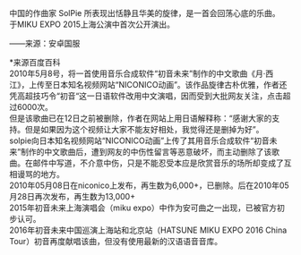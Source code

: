 中国的作曲家 SolPie 所表现出恬静且华美的旋律，是一首会回荡心底的乐曲。  
于MIKU EXPO 2015上海公演中首次公开演出。  

——来源：安卓国服

\*来源百度百科  
2010年5月8号，将一首使用音乐合成软件“初音未来”制作的中文歌曲《月·西江》，上传至日本知名视频网站“NICONICO动画”。该作品旋律古朴优雅，作者还凭高超技巧令“初音“这一日语软件改用中文演唱，因而受到大批网友关注，点击超过6000次。  
但是该歌曲已在12日之前被删除，作者在网站上用日语解释称：“感谢大家的支持。但是如果因为这个视频让大家不能友好相处，我觉得还是删掉为好”。  
solpie向日本知名视频网站“NICONICO动画”上传了其用音乐合成软件“初音未来”制作的中文歌曲后，遭到网友的中伤性留言等恶意破坏，而主动删除了该歌曲。在邮件中写道，不介意中伤，只是不能忍受本应是欣赏音乐的场所却变成了互相谩骂的地方。  
2010年05月08日在niconico上发布，再生数为6,000+，已删除。后在2010年05月28日再次发布，再生数为13,000+  
2015年初音未来上海演唱会（miku expo）中作为安可曲之一出现，已被官方初步认可。  
2016年初音未来中国巡演上海站和北京站（HATSUNE MIKU EXPO 2016 China Tour）初音再度献唱该曲，但没有使用最新的汉语语音音库。  